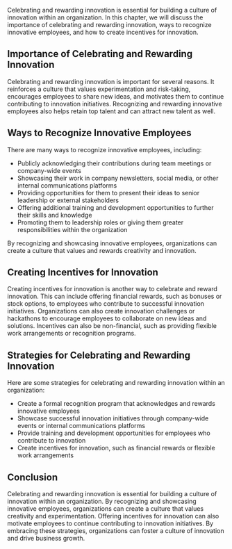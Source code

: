 
Celebrating and rewarding innovation is essential for building a culture of innovation within an organization. In this chapter, we will discuss the importance of celebrating and rewarding innovation, ways to recognize innovative employees, and how to create incentives for innovation.

Importance of Celebrating and Rewarding Innovation
--------------------------------------------------

Celebrating and rewarding innovation is important for several reasons. It reinforces a culture that values experimentation and risk-taking, encourages employees to share new ideas, and motivates them to continue contributing to innovation initiatives. Recognizing and rewarding innovative employees also helps retain top talent and can attract new talent as well.

Ways to Recognize Innovative Employees
--------------------------------------

There are many ways to recognize innovative employees, including:

* Publicly acknowledging their contributions during team meetings or company-wide events
* Showcasing their work in company newsletters, social media, or other internal communications platforms
* Providing opportunities for them to present their ideas to senior leadership or external stakeholders
* Offering additional training and development opportunities to further their skills and knowledge
* Promoting them to leadership roles or giving them greater responsibilities within the organization

By recognizing and showcasing innovative employees, organizations can create a culture that values and rewards creativity and innovation.

Creating Incentives for Innovation
----------------------------------

Creating incentives for innovation is another way to celebrate and reward innovation. This can include offering financial rewards, such as bonuses or stock options, to employees who contribute to successful innovation initiatives. Organizations can also create innovation challenges or hackathons to encourage employees to collaborate on new ideas and solutions. Incentives can also be non-financial, such as providing flexible work arrangements or recognition programs.

Strategies for Celebrating and Rewarding Innovation
---------------------------------------------------

Here are some strategies for celebrating and rewarding innovation within an organization:

* Create a formal recognition program that acknowledges and rewards innovative employees
* Showcase successful innovation initiatives through company-wide events or internal communications platforms
* Provide training and development opportunities for employees who contribute to innovation
* Create incentives for innovation, such as financial rewards or flexible work arrangements

Conclusion
----------

Celebrating and rewarding innovation is essential for building a culture of innovation within an organization. By recognizing and showcasing innovative employees, organizations can create a culture that values creativity and experimentation. Offering incentives for innovation can also motivate employees to continue contributing to innovation initiatives. By embracing these strategies, organizations can foster a culture of innovation and drive business growth.
